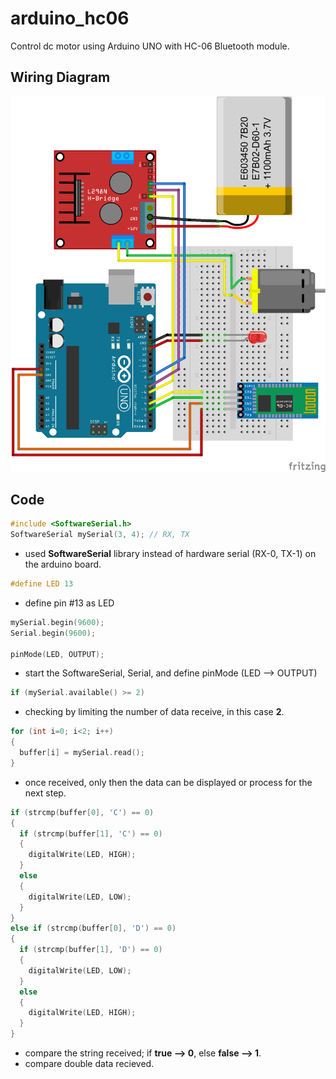 # arduino_hc06
Control dc motor using Arduino UNO with HC-06 Bluetooth module.

## Wiring Diagram
![Alt text](https://github.com/KhairulIzwan/arduino_hc06/blob/master/img/HC06_LED_Motor.png)

## Code
```c++
#include <SoftwareSerial.h>
SoftwareSerial mySerial(3, 4); // RX, TX
```
- used **SoftwareSerial** library instead of hardware serial (RX-0, TX-1) on the arduino board.

```c++
#define LED 13
```
- define pin #13 as LED

```c++
mySerial.begin(9600);
Serial.begin(9600);

pinMode(LED, OUTPUT);
```
- start the SoftwareSerial, Serial, and define pinMode (LED --> OUTPUT)

```c++
if (mySerial.available() >= 2)
```
- checking by limiting the number of data receive, in this case **2**.

```c++
for (int i=0; i<2; i++)
{
  buffer[i] = mySerial.read();
}
```
- once received, only then the data can be displayed or process for the next step.

```c++
if (strcmp(buffer[0], 'C') == 0)
{
  if (strcmp(buffer[1], 'C') == 0)
  {
    digitalWrite(LED, HIGH);
  }
  else
  {
    digitalWrite(LED, LOW);
  }
}
else if (strcmp(buffer[0], 'D') == 0)
{
  if (strcmp(buffer[1], 'D') == 0)
  {
    digitalWrite(LED, LOW);
  }
  else
  {
    digitalWrite(LED, HIGH);
  }
}
```
- compare the string received; if **true --> 0**, else **false --> 1**.
- compare double data recieved.

